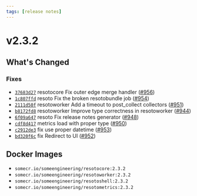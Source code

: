 ```yaml
---
tags: [release notes]
---
```


# v2.3.2

## What's Changed

### Fixes

- [`37683d27`](https://github.com/someengineering/resoto/commit/37683d27) <span class="badge badge--secondary">resotocore</span> Fix outer edge merge handler ([#956](https://github.com/someengineering/resoto/pull/956))
- [`1c807ffd`](https://github.com/someengineering/resoto/commit/1c807ffd) <span class="badge badge--secondary">resoto</span> Fix the broken resotobundle job ([#954](https://github.com/someengineering/resoto/pull/954))
- [`2111d50f`](https://github.com/someengineering/resoto/commit/2111d50f) <span class="badge badge--secondary">resotoworker</span> Add a timeout to post_collect collectors ([#951](https://github.com/someengineering/resoto/pull/951))
- [`b8172fd8`](https://github.com/someengineering/resoto/commit/b8172fd8) <span class="badge badge--secondary">resotoworker</span> Improve type correctness in resotoworker ([#944](https://github.com/someengineering/resoto/pull/944))
- [`6f09a647`](https://github.com/someengineering/resoto/commit/6f09a647) <span class="badge badge--secondary">resoto</span> Fix release notes generator ([#948](https://github.com/someengineering/resoto/pull/948))
- [`cdf8d417`](https://github.com/someengineering/resoto/commit/cdf8d417) <span class="badge badge--secondary">metrics</span> load with proper type ([#950](https://github.com/someengineering/resoto/pull/950))
- [`c2912de3`](https://github.com/someengineering/resoto/commit/c2912de3) <span class="badge badge--secondary">fix</span> use proper datetime ([#953](https://github.com/someengineering/resoto/pull/953))
- [`bd320f6c`](https://github.com/someengineering/resoto/commit/bd320f6c) <span class="badge badge--secondary">fix</span> Redirect to UI ([#952](https://github.com/someengineering/resoto/pull/952))

<!--truncate-->

## Docker Images

- `somecr.io/someengineering/resotocore:2.3.2`
- `somecr.io/someengineering/resotoworker:2.3.2`
- `somecr.io/someengineering/resotoshell:2.3.2`
- `somecr.io/someengineering/resotometrics:2.3.2`
